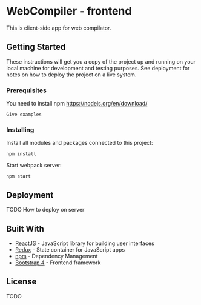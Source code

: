# WebCompiler - frontend

This is client-side app for web compilator.

## Getting Started

These instructions will get you a copy of the project up and running on your local machine for development and testing purposes. See deployment for notes on how to deploy the project on a live system.

### Prerequisites

You need to install npm
https://nodejs.org/en/download/

```
Give examples
```

### Installing

Install all modules and packages connected to this project:

```
npm install
```

Start webpack server:

```
npm start
```

## Deployment

TODO 
How to deploy on server

## Built With

* [ReactJS](https://reactjs.org/) - JavaScript library for building user interfaces
* [Redux](https://redux.js.org/) - State container for JavaScript apps
* [npm](https://www.npmjs.com/) - Dependency Management
* [Bootstrap 4](https://getbootstrap.com/docs/4.0) - Frontend framework

## License

TODO